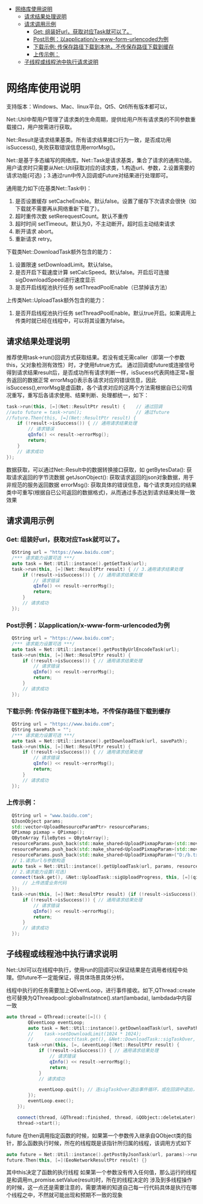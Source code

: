 - [网络库使用说明](#网络库使用说明)
  - [请求结果处理说明](#请求结果处理说明)
  - [请求调用示例](#请求调用示例)
    - [Get: 组装好url，获取对应Task就可以了。](#get-组装好url获取对应task就可以了)
    - [Post示例：以application/x-www-form-urlencoded为例](#post示例以applicationx-www-form-urlencoded为例)
    - [下载示例: 传保存路径下载到本地，不传保存路径下载到缓存](#下载示例-传保存路径下载到本地不传保存路径下载到缓存)
    - [上传示例：](#上传示例)
  - [子线程或线程池中执行请求说明](#子线程或线程池中执行请求说明)


# 网络库使用说明
支持版本：Windows、Mac、linux平台。Qt5、Qt6所有版本都可以，

Net::Util中帮用户管理了请求类的生命周期，提供给用户所有请求类的不同参数重载接口，用户按需进行获取。

Net::Result是请求结果基类。所有请求结果接口行为一致，是否成功用isSuccess(), 失败获取错误信息用errorMsg()。

Net::是基于多态编写的网络库。Net::Task是请求基类，集合了请求的通用功能。用户请求时只需要从Net::Util获取对应的请求类，1.构造url、参数，2.设置需要的请求功能(可选)；3.通过run中传入回调或Future对结果进行处理即可。

通用能力如下(在基类Net::Task中)：

1. 是否设置缓存 setCacheEnable。默认false。设置了缓存下次请求会很快（如下载就不需要再从网络重新下载了）。
2. 超时重传次数 setRerequestCount。默认不重传
3. 超时时间 setTimeout。默认为0，不主动断开。超时后主动结束请求
4. 断开请求 abort。
5. 重新请求 retry。

下载类Net::DownloadTask额外包含的能力：

1. 设置限速 setDownloadLimit。默认false。
2. 是否开启下载速度计算 setCalcSpeed。默认false。开启后可连接sigDownloadSpeed进行速度显示
3. 是否开启线程池执行任务 setThreadPoolEnable（已禁掉该方法）

上传类Net::UploadTask额外包含的能力：

1. 是否开启线程池执行任务 setThreadPoolEnable。默认true开启。如果调用上传类时就已经在线程中，可以将其设置为false。

## 请求结果处理说明

推荐使用task->run()回调方式获取结果。若没有或无需caller（即第一个参数this，父对象检测有效性）时，才使用futrue方式。
通过回调或future或连接信号得到请求结果result后，是否成功所有请求判断一样，isSucess代表网络正常+服务返回的数据正常
errorMsg()表示各请求对应的错误信息，因此isSuccess(),errorMsg是虚函数，各个请求对应的这两个方法需根据自已公司情况重写，重写后各请求使用、结果判断、处理都统一，如下：

```c++
task->run(this, [=](Net::ResultPtr result) {    // 通过回调
//auto future = task->run();                    // 通过future
//future.Then(this, [=](Net::ResultPtr result) {
    if (!result->isSuccess()) { // 通用请求结果处理
        // 请求错误
        qInfo() << result->errorMsg();
        return;
    } 
    // 请求成功
});
```

数据获取，可以通过Net::Result中的数据转换接口获取，如
getBytesData(): 获取请求返回的字节流数据
getJsonObject(): 获取请求返回的json对象数据，用于非规范的服务返回数据
errorMsg(): 获取具体的错误信息，每个请求类对应的结果类中可重写(根据自已公司返回的数据格式)，从而通过多态达到请求结果处理一致效果

## 请求调用示例
### Get: 组装好url，获取对应Task就可以了。

  ```c++
    QString url = "https://www.baidu.com";
    /*** 请求能力设置可选 ***/
    auto task = Net::Util::instance().getGetTask(url); 
    task->run(this, [=](Net::ResultPtr result) { // 3.通用请求结果处理
        if (!result->isSuccess()) { // 通用请求结果处理
            // 请求错误
            qInfo() << result->errorMsg();
            return;
        } 
        // 请求成功
    });
  ```

### Post示例：以application/x-www-form-urlencoded为例

  ```c++
    QString url = "https://www.baidu.com";
    /*** 请求能力设置可选 ***/
    auto task = Net::Util::instance().getPostByUrlEncodeTask(url); 
    task->run(this, [=](Net::ResultPtr result) { 
        if (!result->isSuccess()) { // 通用请求结果处理
            // 请求错误
            qInfo() << result->errorMsg();
            return;
        } 
        // 请求成功
    });
  ```

### 下载示例: 传保存路径下载到本地，不传保存路径下载到缓存

  ```c++
    QString url = "https://www.baidu.com";
    QString savePath = "";
    /*** 请求能力设置可选 ***/
    auto task = Net::Util::instance().getDownloadTask(url, savePath); 
    task->run(this, [=](Net::ResultPtr result) { 
        if (!result->isSuccess()) { // 通用请求结果处理
            // 请求错误
            qInfo() << result->errorMsg();
            return;
        } 
        // 请求成功
    });
  ```

### 上传示例：
  ```c++
    QString url = "www.baidu.com";
    QJsonObject params;
    std::vector<UploadResourceParamPtr> resourceParams;
    QPixmap pixmap = QPixmap();
    QByteArray fileBytes = QByteArray();
    resourceParams.push_back(std::make_shared<UploadPixmapParam>(std::move(pixmap), "pix", "jpg", "image/jpeg"));
    resourceParams.push_back(std::make_shared<UploadPixmapParam>(std::move(fileBytes), "file", "txt", "multipart/form-data"));
    resourceParams.push_back(std::make_shared<UploadPixmapParam>("D:/b.txt", "bb", "bTxt", "multipart/form-data"));
    // 1.请求url与参数构造
    auto task = Net::Util::instance().getUploadTask(url, params, resourceParams);
    // 2.请求能力设置(可选)
    connect(task.get(), &Net::UploadTask::sigUploadProgress, this, [=](qint64 bytesReceived, qint64 bytesTotal) {
        // 上传进度业务代码
    });
    task->run(this, [=](Net::ResultPtr result) {if (!result->isSuccess()) { // 通用请求结果处理
        if (!result->isSuccess()) { // 通用请求结果处理
            // 请求错误
            qInfo() << result->errorMsg();
            return;
        } 
        // 请求成功
    });
```

## 子线程或线程池中执行请求说明

Net::Util可以在线程中执行，使用run的回调可以保证结果是在调用者线程中处理。但future不一定能保证，得具体场景具体分析。

线程中执行的任务需要加上QEventLoop，进行事件接收。如下,QThread::create也可替换为QThreadpool::globalInstatnce().start(lambada), lambdada中内容一致

```C++
auto thread = QThread::create([=]() {
        QEventLoop eventLoop;
        auto task = Net::Util::instance().getDownloadTask(url, savePath);
        //    task->setDownloadLimit(1024 * 1024);
        //        connect(task.get(), &Net::DownloadTask::sigTaskOver, &eventLoop, &QEventLoop::quit);
        task->run(this, [=, &eventLoop](Net::ResultPtr result) {
            if (!result->isSuccess()) { // 通用请求结果处理
                // 请求错误
                qInfo() << result->errorMsg();
                return;
            }
            // 请求成功

            eventLoop.quit(); // 连sigTaskOver退出事件循环，或在回调中退出， 二选一，future类似
        });
        eventLoop.exec();
    });

    connect(thread, &QThread::finished, thread, &QObject::deleteLater);
    thread->start();
```

future 在then调用指定函数的时候，如果第一个参数传入继承自QObject类的指针，那么函数执行时候，所在的线程既是该指针所归属的线程，该调用方式如下

```C++
auto future = Net::Util::instance().getPostByJsonTask(url, params)->run();
future.Then(this, [=](EeoNetworkResultPtr result) {}
```

其中this决定了函数的执行线程
如果第一个参数没有传入任何值，那么运行的线程是和调用m_promise.setValue(result)时，所在的线程决定的
涉及到多线程操作的时候，这一点还是需要注意的，需要清晰的知道自己每一行代码具体是执行在哪个线程之中，不然就可能出现和预期不一致的现象
